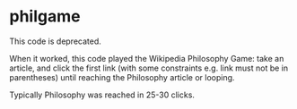 # philgame

This code is deprecated.

When it worked, this code played the Wikipedia Philosophy Game: take an article, and click the first link (with some constraints e.g. link must not be in parentheses) until reaching the Philosophy article or looping.

Typically Philosophy was reached in 25-30 clicks.
